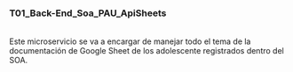 ### T01_Back-End_Soa_PAU_ApiSheets
<br>
Este microservicio se va a encargar de manejar todo el tema de la documentación de Google Sheet de los adolescente registrados dentro del SOA.
